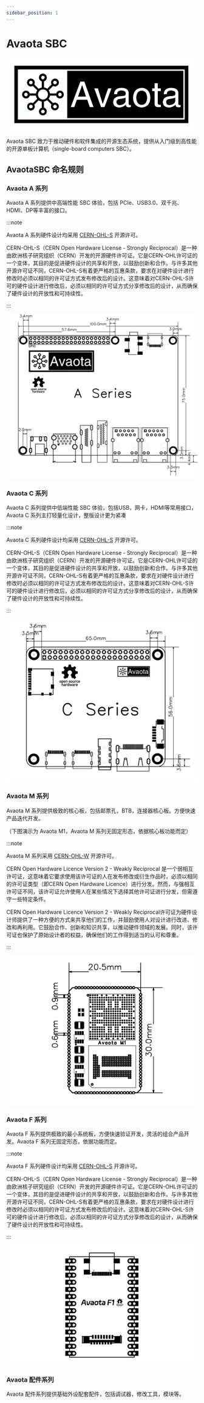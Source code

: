 ```yaml
---
sidebar_position: 1
---
```


# Avaota SBC

![320177610-2e939779-c2d5-450b-a396-6891ab628522](assets/index/320177610-2e939779-c2d5-450b-a396-6891ab628522.png)

Avaota SBC 致力于推动硬件和软件集成的开源生态系统，提供从入门级到高性能的开源单板计算机（single-board computers SBC）。

## AvaotaSBC 命名规则

### Avaota A 系列

Avaota A 系列提供中高端性能 SBC 体验，包括 PCIe、USB3.0、双千兆、HDMI、DP等丰富的接口。

:::note

Avaota A 系列硬件设计均采用 [CERN-OHL-S](https://cern-ohl.web.cern.ch/) 开源许可。

CERN-OHL-S（CERN Open Hardware License - Strongly Reciprocal）是一种由欧洲核子研究组织（CERN）开发的开源硬件许可证。它是CERN-OHL许可证的一个变体，其目的是促进硬件设计的共享和开放，以鼓励创新和合作。与许多其他开源许可证不同，CERN-OHL-S有着更严格的互惠条款，要求在对硬件设计进行修改时必须以相同的许可证方式发布修改后的设计。这意味着对CERN-OHL-S许可的硬件设计进行修改后，必须以相同的许可证方式分享修改后的设计，从而确保了硬件设计的开放性和可持续性。

:::

![AvaotaA](assets/post/index/AvaotaA.jpg)

### Avaota C 系列

Avaota C 系列提供中低端性能 SBC 体验，包括USB，网卡，HDMI等常用接口，Avaota C 系列主打轻量化设计，整版设计更为紧凑

:::note

Avaota C 系列硬件设计均采用 [CERN-OHL-S](https://cern-ohl.web.cern.ch/) 开源许可。

CERN-OHL-S（CERN Open Hardware License - Strongly Reciprocal）是一种由欧洲核子研究组织（CERN）开发的开源硬件许可证。它是CERN-OHL许可证的一个变体，其目的是促进硬件设计的共享和开放，以鼓励创新和合作。与许多其他开源许可证不同，CERN-OHL-S有着更严格的互惠条款，要求在对硬件设计进行修改时必须以相同的许可证方式发布修改后的设计。这意味着对CERN-OHL-S许可的硬件设计进行修改后，必须以相同的许可证方式分享修改后的设计，从而确保了硬件设计的开放性和可持续性。

:::

![AvaotaC](assets/post/index/AvaotaC.jpg)

### Avaota M 系列

Avaota M 系列提供极致的核心板，包括邮票孔，BTB，连接器核心板。方便快速产品迭代开发。

（下图演示为 Avaota M1，Avaota M 系列无固定形态，依据核心板功能而定）

:::note

Avaota M 系列采用 [CERN-OHL-W](https://cern-ohl.web.cern.ch/) 开源许可。

CERN Open Hardware Licence Version 2 - Weakly Reciprocal 是一个弱相互许可证，这意味着它要求使用该许可证的人在发布修改或衍生作品时，必须以相同的许可证类型（即CERN Open Hardware Licence）进行分发。然而，与强相互许可证不同，该许可证允许使用人在某些情况下选择其他许可证进行分发，但需遵守一些特定条件。

CERN Open Hardware Licence Version 2 - Weakly Reciprocal许可证为硬件设计师提供了一种方便的方式来共享他们的工作，并鼓励使用人对设计进行改进、修改和再利用。它鼓励合作、创新和知识共享，以推动硬件领域的发展。同时，该许可证也保护了原始设计者的权益，确保他们的工作得到适当的认可和尊重。

:::

![AvaotaM1](assets/post/index/AvaotaM1.jpg)

### Avaota F 系列

Avaota F 系列提供极致的最小系统板，方便快速验证开发，灵活的组合产品开发。Avaota F 系列无固定形态，依据功能而定。

:::note

Avaota F 系列硬件设计均采用 [CERN-OHL-S](https://cern-ohl.web.cern.ch/) 开源许可。

CERN-OHL-S（CERN Open Hardware License - Strongly Reciprocal）是一种由欧洲核子研究组织（CERN）开发的开源硬件许可证。它是CERN-OHL许可证的一个变体，其目的是促进硬件设计的共享和开放，以鼓励创新和合作。与许多其他开源许可证不同，CERN-OHL-S有着更严格的互惠条款，要求在对硬件设计进行修改时必须以相同的许可证方式发布修改后的设计。这意味着对CERN-OHL-S许可的硬件设计进行修改后，必须以相同的许可证方式分享修改后的设计，从而确保了硬件设计的开放性和可持续性。

:::

![AvaotaF1](assets/post/index/AvaotaF1.jpg)

### Avaota 配件系列

Avaota 配件系列提供基础外设配套配件，包括调试器，修改工具，模块等。

